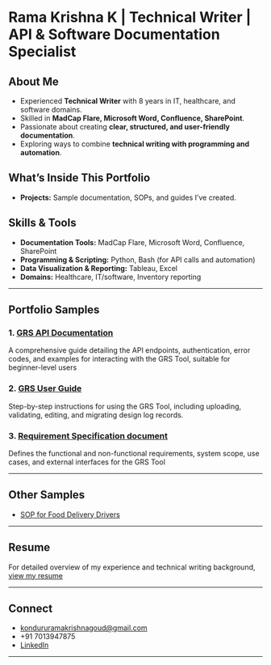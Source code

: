 # Rama Krishna K | Technical Writer | API & Software Documentation Specialist
## About Me

- Experienced **Technical Writer** with 8 years in IT, healthcare, and software domains.  
- Skilled in **MadCap Flare, Microsoft Word, Confluence, SharePoint**.  
- Passionate about creating **clear, structured, and user-friendly documentation**.  
- Exploring ways to combine **technical writing with programming and automation**.

## What’s Inside This Portfolio
- **Projects:** Sample documentation, SOPs, and guides I’ve created.  

## Skills & Tools
- **Documentation Tools:** MadCap Flare, Microsoft Word, Confluence, SharePoint  
- **Programming & Scripting:** Python, Bash (for API calls and automation)  
- **Data Visualization & Reporting:** Tableau, Excel  
- **Domains:** Healthcare, IT/software, Inventory reporting

---

##   Portfolio Samples

### 1. [GRS API Documentation](./GRS_API_Documentation.md)
A comprehensive guide detailing the API endpoints, authentication, error codes, and examples for interacting with the GRS Tool, suitable for beginner-level users

### 2. [GRS User Guide](./GRS_User_Guide.md)
Step-by-step instructions for using the GRS Tool, including uploading, validating, editing, and migrating design log records.

### 3. [Requirement Specification document](./Requirement_Specification_Document_GRS.md)
Defines the functional and non-functional requirements, system scope, use cases, and external interfaces for the GRS Tool

---
##   Other Samples
* [SOP for Food Delivery Drivers](./SOP_for_Food_Delivery_Drivers.docx)

---
##   Resume

For detailed overview of my experience and technical writing background, [view my resume](Rama_Krishna_Technical_Writer_Resume.md)

---

## Connect

-   kondururamakrishnagoud@gmail.com
-   +91 7013947875
-   [LinkedIn](https://www.linkedin.com/in/rkgoud)

---

